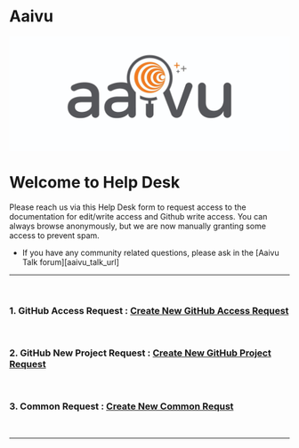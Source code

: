 # Aaivu

<p align="center">
<img src="./images/aaivu-logo-wide.jpg" alt="envone-ui" align="center" />
</p>




# Welcome to Help Desk

Please reach us via this Help Desk form to request access to the documentation for edit/write access and Github write access. You can always browse anonymously, but we are now manually granting some access to prevent spam.

- If you have any community related questions, please ask in the [Aaivu Talk forum][aaivu_talk_url]

---


&nbsp;

### 1. GitHub Access Request : [Create New GitHub Access Request](https://docs.google.com/forms/d/e/1FAIpQLSckX_eLMExKfwAQdsY-OzSfWnTwRBDOmupgZRzDGTEtGh53jg/viewform?usp=sf_link)


&nbsp;

### 2. GitHub New Project Request : [Create New GitHub Project Request](https://docs.google.com/forms/d/e/1FAIpQLSeBhLIcmb7vwEi_L521lQMCcn7M173EcFCAGVh8Ty_pxQEUHQ/viewform?usp=sf_link)


&nbsp;

### 3. Common Request : [Create New Common Requst](https://docs.google.com/forms/d/e/1FAIpQLSdqQj94a9w5k5nLS3VQBC3fxrRu5vUv5eUXS8Di9jyaK1jxlw/viewform?usp=sf_link)

&nbsp;

---
